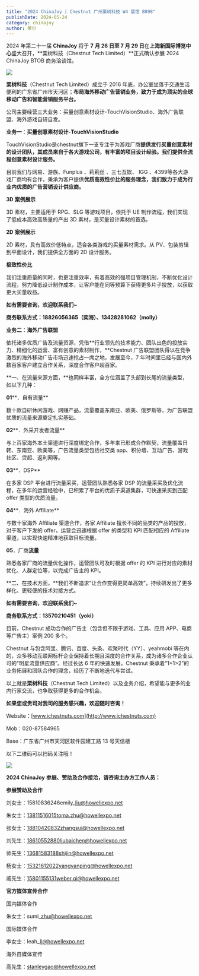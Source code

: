 ```yaml
---
title: "2024 ChinaJoy | Chestnut 广州栗树科技 W4 展馆 B898"
publishDate: 2024-05-24
category: chinajoy
author: 莱尔
---
```


2024 年第二十一届 **ChinaJoy** 将于 **7** **月 26 日至 7 月 29 日**在**上海新国际博览中心**盛大召开，**栗树科技（Chestnut Tech Limited）**正式确认参展 2024 ChinaJoy BTOB 商务洽谈馆。

![](https://ec-net-1251389766.cos.ap-shanghai.myqcloud.com/wp-content/uploads/2024/05/20240524132128384.jpg)

**栗树科技**（Chestnut Tech Limited）成立于 2016 年底，办公室坐落于交通生活便利的广东省广州市天河区；**布局海外移动广告营销业务，致力于成为顶尖的全球移动广告和智能营销服务平台。**

公司主要经营三大业务：买量创意素材设计-TouchVisionStudio、海外广告联盟、海外游戏自研自发。

**业务一**：**买量创意素材设计-TouchVisionStudio**

TouchVisionStudio是chestnut旗下一支专注于为游戏厂商**提供发行买量创意素材的设计团队，**其成员来自于各大游戏公司，有丰富的项目设计经验。我们提供**全流程创意素材设计服务。**

目前我们与网易、游族、Funplus 、莉莉丝 、三七互娱、 IGG 、4399等各大游戏厂商均有合作，秉承为客户提供**优质高效性价比的服务理念，**我们致力于成为行业内优质的**广告营销设计供应商。**

**3D** **案例展示**

3D 素材，主要适用于 RPG、SLG 等游戏项目，依托于 UE 制作流程，我们实现了低成本高效高质量的产出 3D 素材，是买量设计素材的首选。

**2D** **案例展示**

2D 素材，具有高效价低特点，适合各类游戏的买量素材需求。从 PV、包装剪辑到平面设计，我们提供全方面的 2D 设计服务。

**极致性价比**

我们注重质量的同时，也更注重效率，有着高效的强项目管理机制，不断优化设计流程，努力降低设计制作成本，让客户能在同等预算下获得更多片子投放，以获取更大买量收益。

**如有需要咨询，欢迎联系我们~** 

**商务联系方式：18826056365（奕海）、13428281062（molly）**

**业务二**：**海外广告联盟**

依托诸多优质广告及流量资源，凭借**行业领先的技术能力、团队出色的投放实力、精细化的运营、富有创意的素材制作，**Chestnut 广告联盟团队得以在竞争激烈的海外移动广告市场迅速抢占一席之地，发展至今，7 年时间里已经与国内外数百家客户建立合作关系，深度合作客户超百家。

**一、在流量来源方面，**也同样丰富，全方位涵盖了头部到长尾的流量类型，如以下几种：

**01****．自有流量**

数十款自研休闲游戏、网赚产品，流量覆盖东南亚、欧美、俄罗斯等，为广告联盟优质的流量来源奠定扎实基础。

**02****．外采开发者流量**

与上百家海外本土渠道进行深度绑定合作，多年来已形成合作默契，流量覆盖日韩、东南亚、欧美等，广告流量类型包括社交类 app、积分墙、互动广告、游戏社区、贷超、返利网等。

**03****．DSP**

在多家 DSP 平台进行流量采买，运营团队熟悉各家 DSP 的流量采买及优化流程，在多年的运营经验中，已积累了平台的优质子渠道集群，可快速采买到匹配 offer 类型的优质流量。

**04****．海外 Affiliate**

与数十家海外 Affiliate 渠道合作，各家 Affiliate 擅长不同的品类的产品的投放，对于客户下发的 offer，运营会迅速根据 offer 的类型和 KPI 匹配相应的 Affiliate 渠道，以实现快速精准地获取目标流量。

**05**．厂商**流量**

熟悉各家厂商的流量优化操作，运营团队可及时根据 offer 的 KPI 进行对应的素材优化、人群定位等，以完成广告主的 KPI。

**二、在技术方面，**我们不断追求“让合作变得更简单高效”，持续研发出了更多样化、更轻便的技术对接方式。

**如有需要咨询，欢迎联系我们~** 

**商务联系方式：13570210451（yoki）**

目前，Chestnut 成功合作的广告主（包含但不限于游戏、工具、应用 APP、电商等广告主）案例 200 多个。

Chestnut 与包含阿里、腾讯、百度、头条、欢聚时代（YY）、yeahmobi 等在内的，众多移动互联网标杆企业保持着长期且深度的合作关系，成为诸多合作企业认可的“明星流量供应商”。经过长达 6 年的快速发展，Chestnut 秉承着“1+1>2”的业务拓展和团队合作的理念，经历了不断地迭代与尝试。

以上就是**栗树科技**（Chestnut Tech Limited）以及业务介绍，希望能与更多的业内行家交流，也争取获得更多的合作机会。

**如果您或贵司对我司的服务感兴趣，欢迎随时咨询！**

Website：[www.ichestnuts.com](http://www.ichestnuts.com)

Mob：020-87584965

Base：广东省广州市天河区软件园建工路 13 号天信楼

以下二维码可以扫码关注哦！

![](https://ec-net-1251389766.cos.ap-shanghai.myqcloud.com/wp-content/uploads/2024/05/20240524132131896.jpg)

**2024 ChinaJoy** **参展、赞助及合作接洽，请咨询主办方工作人员：**

  
**参展赞助及合作**

刘女士：15810836246emily\_liu@howellexpo.net

朱女士：13811516015toma.zhu@howellexpo.net

张女士：18810420832zhangsui@howellexpo.net

刘先生：18610552880liubaichen@howellexpo.net

师先生：13681583188shijin@howellexpo.net

杨女士：15321612022yangyanping@howellexpo.net

戚先生：15801155131weber.qi@howellexpo.net  
  

**官方媒体宣传合作**

国内媒体合作

朱女士：sumi\_zhu@howellexpo.net

国际媒体合作

李女士：leah\_li@howellexpo.net

海外自媒体宣传

高先生：stanleygao@howellexpo.net
